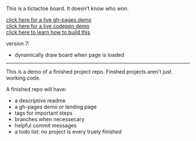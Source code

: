 This is a tictactoe board.  It doesn't know who won.

[click here for a live gh-pages demo](https://elewa-student.github.io/tic-tac-toe/)   
[click here for a live codepen demo](https://codepen.io/elewa-student/pen/jYxyRZ)  
[click here to learn how to build this](https://github.com/elewa-academy/studying-with-specs/tree/master)

version 7:  	
  * dynamically draw board when page is loaded

----------------------

This is a demo of a finished project repo.
Finshed projects aren't just working code. 
  
A finished repo will have: 
  * a descriptive readme  
  * a gh-pages demo or landing page
  * tags for important steps
  * branches when necessecary
  * helpful commit messages
  * a todo list: no project is every truely finished
